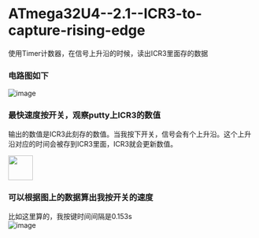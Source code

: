 # ATmega32U4--2.1--ICR3-to-capture-rising-edge
使用Timer计数器，在信号上升沿的时候，读出ICR3里面存的数据  
### 电路图如下  
![image](https://github.com/wenxiwei00/ATmega32U4--2.1--ICR3-to-capture-rising-edge/assets/114196821/d8917169-3ac0-4475-bba5-3f7f3b790511)  
### 最快速度按开关，观察putty上ICR3的数值  
输出的数值是ICR3此刻存的数值。当我按下开关，信号会有个上升沿。这个上升沿对应的时间会被存到ICR3里面，ICR3就会更新数值。  

<img src="https://github.com/wenxiwei00/ATmega32U4--2.1--ICR3-to-capture-rising-edge/assets/114196821/b55fa9eb-1d88-48bf-a88e-adb422bb5a76" width="50">  

### 可以根据图上的数据算出我按开关的速度  
比如这里算的，我按键时间间隔是0.153s  
![image](https://github.com/wenxiwei00/ATmega32U4--2.1--ICR3-to-capture-rising-edge/assets/114196821/2ade2f1b-5013-42d4-8e04-e79288189868)



